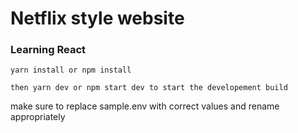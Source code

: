 # Netflix style website
### Learning React

    yarn install or npm install

    then yarn dev or npm start dev to start the developement build

make sure to replace sample.env with correct values and rename appropriately